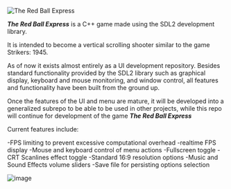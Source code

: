 ![The Red Ball Express](https://github.com/user-attachments/assets/093df35c-48a1-4db8-a723-4f110c91aaea)


_**The Red Ball Express**_ is a C++ game made using the SDL2 development library.

It is intended to become a vertical scrolling shooter similar to the game Strikers: 1945.

As of now it exists almost entirely as a UI development repository. Besides standard functionality provided by the SDL2 library such as graphical display, keyboard and mouse monitoring, and window control, all features and functionality have been built from the ground up.

Once the features of the UI and menu are mature, it will be developed into a generalized subrepo to be able to be used in other projects, while this repo will continue for development of the game _**The Red Ball Express**_

Current features include:

-FPS limiting to prevent excessive computational overhead
-realtime FPS display
-Mouse and keyboard control of menu actions
-Fullscreen toggle
-CRT Scanlines effect toggle
-Standard 16:9 resolution options
-Music and Sound Effects volume sliders
-Save file for persisting options selection

![image](https://github.com/user-attachments/assets/4dc326c8-7dfc-46a7-b536-0664d406f7c5)

